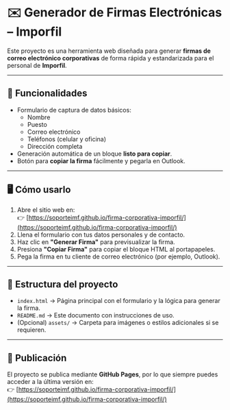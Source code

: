 # ✉️ Generador de Firmas Electrónicas – Imporfil

Este proyecto es una herramienta web diseñada para generar **firmas de correo electrónico corporativas** de forma rápida y estandarizada para el personal de **Imporfil**.

---

## 🚀 Funcionalidades

- Formulario de captura de datos básicos:
  - Nombre
  - Puesto
  - Correo electrónico
  - Teléfonos (celular y oficina)
  - Dirección completa
- Generación automática de un bloque **listo para copiar**.
- Botón para **copiar la firma** fácilmente y pegarla en Outlook.

---

## 🖥️ Cómo usarlo

1. Abre el sitio web en:  
   👉 [https://soporteimf.github.io/firma-corporativa-imporfil/](https://soporteimf.github.io/firma-corporativa-imporfil/)
2. Llena el formulario con tus datos personales y de contacto.
3. Haz clic en **"Generar Firma"** para previsualizar la firma.
4. Presiona **"Copiar Firma"** para copiar el bloque HTML al portapapeles.
5. Pega la firma en tu cliente de correo electrónico (por ejemplo, Outlook).

---

## 📂 Estructura del proyecto

- `index.html` → Página principal con el formulario y la lógica para generar la firma.
- `README.md` → Este documento con instrucciones de uso.
- (Opcional) `assets/` → Carpeta para imágenes o estilos adicionales si se requieren.

---

## 🔗 Publicación

El proyecto se publica mediante **GitHub Pages**, por lo que siempre puedes acceder a la última versión en:  
👉 [https://soporteimf.github.io/firma-corporativa-imporfil/](https://soporteimf.github.io/firma-corporativa-imporfil/)
